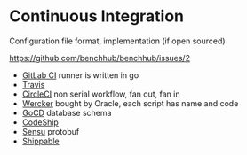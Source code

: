 # Continuous Integration

Configuration file format, implementation (if open sourced) 

https://github.com/benchhub/benchhub/issues/2

- [GitLab CI](gitlab.md) runner is written in go
- [Travis](travis.md)
- [CircleCI](circle.md) non serial workflow, fan out, fan in
- [Wercker](wercker.md) bought by Oracle, each script has name and code
- [GoCD](gocd.md) database schema
- [CodeShip](codeship.md)
- [Sensu](sensu.md) protobuf
- [Shippable](shippable.md) 